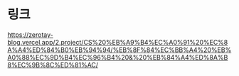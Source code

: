 # 링크
https://zerotay-blog.vercel.app/2.project/CS%20%EB%A9%B4%EC%A0%91%20%EC%8A%A4%ED%84%B0%EB%94%94/%EB%8F%84%EC%BB%A4%20%EB%A0%88%EC%9D%B4%EC%96%B4%20&%20%EB%84%A4%ED%8A%B8%EC%9B%8C%ED%81%AC/
